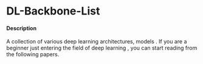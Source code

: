 # DL-Backbone-List

####  Description

A collection of various deep learning architectures, models .  If you are a beginner just entering the field of deep learning , you can start reading from the following papers.



